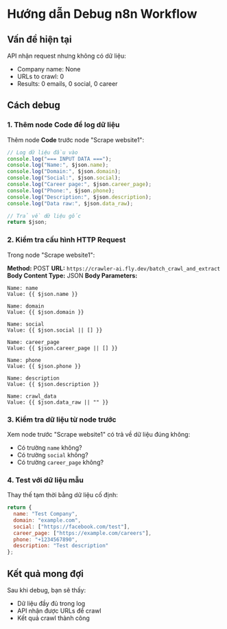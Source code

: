 # Hướng dẫn Debug n8n Workflow

## Vấn đề hiện tại
API nhận request nhưng không có dữ liệu:
- Company name: None
- URLs to crawl: 0
- Results: 0 emails, 0 social, 0 career

## Cách debug

### 1. Thêm node Code để log dữ liệu
Thêm node **Code** trước node "Scrape website1":

```javascript
// Log dữ liệu đầu vào
console.log("=== INPUT DATA ===");
console.log("Name:", $json.name);
console.log("Domain:", $json.domain);
console.log("Social:", $json.social);
console.log("Career page:", $json.career_page);
console.log("Phone:", $json.phone);
console.log("Description:", $json.description);
console.log("Data raw:", $json.data_raw);

// Trả về dữ liệu gốc
return $json;
```

### 2. Kiểm tra cấu hình HTTP Request
Trong node "Scrape website1":

**Method:** POST
**URL:** `https://crawler-ai.fly.dev/batch_crawl_and_extract`
**Body Content Type:** JSON
**Body Parameters:**
```
Name: name
Value: {{ $json.name }}

Name: domain
Value: {{ $json.domain }}

Name: social
Value: {{ $json.social || [] }}

Name: career_page
Value: {{ $json.career_page || [] }}

Name: phone
Value: {{ $json.phone }}

Name: description
Value: {{ $json.description }}

Name: crawl_data
Value: {{ $json.data_raw || "" }}
```

### 3. Kiểm tra dữ liệu từ node trước
Xem node trước "Scrape website1" có trả về dữ liệu đúng không:
- Có trường `name` không?
- Có trường `social` không?
- Có trường `career_page` không?

### 4. Test với dữ liệu mẫu
Thay thế tạm thời bằng dữ liệu cố định:
```javascript
return {
  name: "Test Company",
  domain: "example.com",
  social: ["https://facebook.com/test"],
  career_page: ["https://example.com/careers"],
  phone: "+1234567890",
  description: "Test description"
};
```

## Kết quả mong đợi
Sau khi debug, bạn sẽ thấy:
- Dữ liệu đầy đủ trong log
- API nhận được URLs để crawl
- Kết quả crawl thành công 